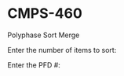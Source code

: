 # CMPS-460
 Polyphase Sort Merge

<p>Enter the number of items to sort:</p>

 
<p>Enter the PFD #:</p>

